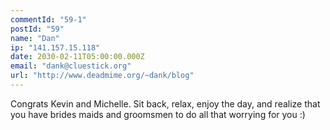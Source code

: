 ```yaml
---
commentId: "59-1"
postId: "59"
name: "Dan"
ip: "141.157.15.118"
date: 2030-02-11T05:00:00.000Z
email: "dank@cluestick.org"
url: "http://www.deadmime.org/~dank/blog"
---
```

<p>Congrats Kevin and Michelle.  Sit back, relax, enjoy the day, and realize that you have brides maids and groomsmen to do all that worrying for you :)</p>